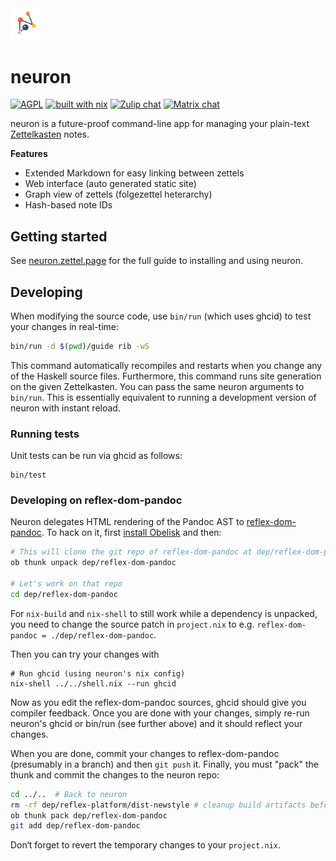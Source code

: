<img width="10%" src="./assets/neuron.svg">

# neuron

[![AGPL](https://img.shields.io/badge/License-AGPL%20v3-blue.svg)](https://en.wikipedia.org/wiki/Affero_General_Public_License)
[![built with nix](https://img.shields.io/badge/Built_With-Nix-5277C3.svg?logo=nixos&labelColor=73C3D5)](https://builtwithnix.org)
[![Zulip chat](https://img.shields.io/badge/zulip-join_chat-brightgreen.svg)](https://funprog.zulipchat.com/#narrow/stream/231929-Neuron)
[![Matrix chat](https://matrix.to/img/matrix-badge.svg)](https://matrix.to/#/#neuron:matrix.org)

neuron is a future-proof command-line app for managing your plain-text [Zettelkasten](https://neuron.zettel.page/2011401.html) notes.

**Features**

- Extended Markdown for easy linking between zettels
- Web interface (auto generated static site)
- Graph view of zettels (folgezettel heterarchy)
- Hash-based note IDs

## Getting started

See [neuron.zettel.page](https://neuron.zettel.page/) for the full guide to installing and using neuron.

## Developing

When modifying the source code, use `bin/run` (which uses ghcid) to test your changes in real-time:

```bash
bin/run -d $(pwd)/guide rib -wS
```

This command automatically recompiles and restarts when you change any of the Haskell source files. Furthermore, this command runs site generation on the given Zettelkasten. You can pass the same neuron arguments to `bin/run`. This is essentially equivalent to running a development version of neuron with instant reload.

### Running tests

Unit tests can be run via ghcid as follows:

```
bin/test
```

### Developing on reflex-dom-pandoc

Neuron delegates HTML rendering of the Pandoc AST to [reflex-dom-pandoc](https://github.com/srid/reflex-dom-pandoc). To hack on it, first [install Obelisk](https://github.com/obsidiansystems/obelisk#installing-obelisk) and then:

```sh
# This will clone the git repo of reflex-dom-pandoc at dep/reflex-dom-pandoc
ob thunk unpack dep/reflex-dom-pandoc

# Let's work on that repo
cd dep/reflex-dom-pandoc
```

For `nix-build` and `nix-shell` to still work while a dependency is unpacked, you need to change the source patch in `project.nix` to e.g. `reflex-dom-pandoc = ./dep/reflex-dom-pandoc`.

Then you can try your changes with
```
# Run ghcid (using neuron's nix config)
nix-shell ../../shell.nix --run ghcid
```

Now as you edit the reflex-dom-pandoc sources, ghcid should give you compiler feedback. Once you are done with your changes, simply re-run neuron's ghcid or bin/run (see further above) and it should reflect your changes.

When you are done, commit your changes to reflex-dom-pandoc (presumably in a branch) and then `git push` it. Finally, you must "pack" the thunk and commit the changes to the neuron repo:

```sh
cd ../..  # Back to neuron
rm -rf dep/reflex-platform/dist-newstyle # cleanup build artifacts before packing
ob thunk pack dep/reflex-dom-pandoc
git add dep/reflex-dom-pandoc
```

Don‘t forget to revert the temporary changes to your `project.nix`.
